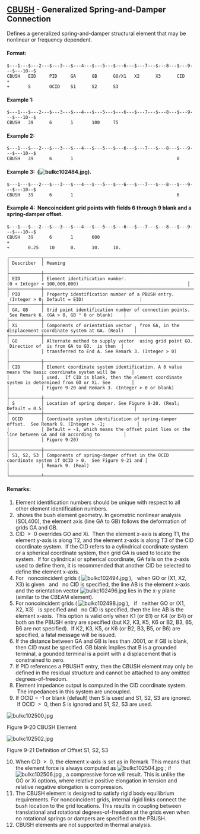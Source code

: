 ## [CBUSH](https://nexus.hexagon.com/documentationcenter/bundle/MSC_Nastran_2022.4/page/Nastran_Combined_Book/qrg/bulkc1/TOC.CBUSH.xhtml) - Generalized Spring-and-Damper Connection

Defines a generalized spring-and-damper structural element that may be nonlinear or frequency dependent.

#### Format:

```nastran
$---1---$---2---$---3---$---4---$---5---$---6---$---7---$---8---$---9---$---10--$
CBUSH   EID     PID     GA      GB      GO/X1   X2      X3      CID     +       
+       S       OCID    S1      S2      S3                                      
```

#### Example 1:

```nastran
$---1---$---2---$---3---$---4---$---5---$---6---$---7---$---8---$---9---$---10--$
CBUSH   39      6       1       100     75                                      
```

#### Example 2:

```nastran
$---1---$---2---$---3---$---4---$---5---$---6---$---7---$---8---$---9---$---10--$
CBUSH   39      6       1                                       0               
```

#### Example 3:  (![bulkc102484.jpg](https://help-be.hexagonmi.com/bundle/MSC_Nastran_2022.4/page/Nastran_Combined_Book/qrg/bulkc1/../../../assets/bulkc102484.jpg?_LANG=enus)).

```nastran
$---1---$---2---$---3---$---4---$---5---$---6---$---7---$---8---$---9---$---10--$
CBUSH   39      6       1                                       6               
```

#### Example 4:  Noncoincident grid points with fields 6 through 9 blank and a spring-damper offset.

```nastran
$---1---$---2---$---3---$---4---$---5---$---6---$---7---$---8---$---9---$---10--$
CBUSH   39      6       1       600                                     +       
+       0.25    10      0.      10.     10.                                     
```

```text
┌────────────┬────────────────────────────────────────────────────────────────────────────────────────────────────┐
│ Describer  │ Meaning                                                                                            │
├────────────┼────────────────────────────────────────────────────────────────────────────────────────────────────┤
│ EID        │ Element identification number. (0 < Integer < 100,000,000)                                         │
├────────────┼────────────────────────────────────────────────────────────────────────────────────────────────────┤
│ PID        │ Property identification number of a PBUSH entry.  (Integer > 0; Default = EID)                     │
├────────────┼────────────────────────────────────────────────────────────────────────────────────────────────────┤
│ GA, GB     │ Grid point identification number of connection points.  See Remark 6. (GA > 0, GB ³ 0 or blank)    │
├────────────┼────────────────────────────────────────────────────────────────────────────────────────────────────┤
│ Xi         │ Components of orientation vector , from GA, in the displacement coordinate system at GA. (Real)    │
├────────────┼────────────────────────────────────────────────────────────────────────────────────────────────────┤
│ GO         │ Alternate method to supply vector  using grid point GO.  Direction of  is from GA to GO.  is then  │
│            │ transferred to End A. See Remark 3. (Integer > 0)                                                  │
├────────────┼────────────────────────────────────────────────────────────────────────────────────────────────────┤
│ CID        │ Element coordinate system identification. A 0 value means the basic coordinate system will be      │
│            │ used.  If CID is blank, then the element coordinate system is determined from GO or Xi. See        │
│            │ Figure 9-20 and Remark 3. (Integer > 0 or blank)                                                   │
├────────────┼────────────────────────────────────────────────────────────────────────────────────────────────────┤
│ S          │ Location of spring damper. See Figure 9-20. (Real; Default = 0.5)                                  │
├────────────┼────────────────────────────────────────────────────────────────────────────────────────────────────┤
│ OCID       │ Coordinate system identification of spring-damper offset.  See Remark 9. (Integer > -1;            │
│            │ Default = -1, which means the offset point lies on the line between GA and GB according to         │
│            │ Figure 9-20)                                                                                       │
├────────────┼────────────────────────────────────────────────────────────────────────────────────────────────────┤
│ S1, S2, S3 │ Components of spring-damper offset in the OCID coordinate system if OCID > 0.  See Figure 9-21 and │
│            │ Remark 9. (Real)                                                                                   │
└────────────┴────────────────────────────────────────────────────────────────────────────────────────────────────┘
```

#### Remarks:

1. Element identification numbers should be unique with respect to all other element identification numbers.
2.  shows the bush element geometry. In geometric nonlinear analysis (SOL400), the element axis (line GA to GB) follows the deformation of grids GA and GB.
3. CID  >  0 overrides GO and Xi.  Then the element x-axis is along T1, the element y-axis is along T2, and the element z-axis is along T3 of the CID coordinate system.  If the CID refers to a cylindrical coordinate system or a spherical coordinate system, then grid GA is used to locate the system.  If for cylindrical or spherical coordinate, GA falls on the z-axis used to define them, it is recommended that another CID be selected to define the element x-axis.
4. For   noncoincident grids ( ![bulkc102494.jpg](https://help-be.hexagonmi.com/bundle/MSC_Nastran_2022.4/page/Nastran_Combined_Book/qrg/bulkc1/../../../assets/bulkc102494.jpg?_LANG=enus) ),   when GO or (X1, X2, X3) is given   and   no CID is specified, the line AB is the element x-axis and the orientation vector  ![bulkc102496.jpg](https://help-be.hexagonmi.com/bundle/MSC_Nastran_2022.4/page/Nastran_Combined_Book/qrg/bulkc1/../../../assets/bulkc102496.jpg?_LANG=enus)  lies in the x-y plane (similar to the CBEAM element).
5. For noncoincident grids ( ![bulkc102498.jpg](https://help-be.hexagonmi.com/bundle/MSC_Nastran_2022.4/page/Nastran_Combined_Book/qrg/bulkc1/../../../assets/bulkc102498.jpg?_LANG=enus) ),   if   neither GO or (X1, X2, X3)   is specified and   no CID is specified, then the line AB is the element x-axis.  This option is valid only when K1 (or B1) or K4 (or B4) or both on the PBUSH entry are specified (but K2, K3, K5, K6 or B2, B3, B5, B6 are not specified).  If K2, K3, K5, or K6 (or B2, B3, B5, or B6) are specified, a fatal message will be issued.
6. If the distance between GA and GB is less than .0001, or if GB is blank, then CID must be specified. GB blank implies that B is a grounded terminal, a gounded terminal is a point with a displacement that is constrained to zero.
7. If PID references a PBUSHT entry, then the CBUSH element may only be defined in the residual structure and cannot be attached to any omitted degrees-of-freedom.
8. Element impedance output is computed in the CID coordinate system.  The impedances in this system are uncoupled.
9. If OCID = -1 or blank (default) then S is used and S1, S2, S3 are ignored.  If OCID  >  0, then S is ignored and S1, S2, S3 are used.

![bulkc102500.jpg](https://help-be.hexagonmi.com/bundle/MSC_Nastran_2022.4/page/Nastran_Combined_Book/qrg/bulkc1/../../../assets/bulkc102500.jpg?_LANG=enus)

Figure 9-20 CBUSH Element

![bulkc102502.jpg](https://help-be.hexagonmi.com/bundle/MSC_Nastran_2022.4/page/Nastran_Combined_Book/qrg/bulkc1/../../../assets/bulkc102502.jpg?_LANG=enus)

Figure 9-21 Definition of Offset S1, S2, S3

10. When CID  >  0, the element x-axis is set as in Remark   This means that the element force is always computed as  ![bulkc102504.jpg](https://help-be.hexagonmi.com/bundle/MSC_Nastran_2022.4/page/Nastran_Combined_Book/qrg/bulkc1/../../../assets/bulkc102504.jpg?_LANG=enus) ; if  ![bulkc102506.jpg](https://help-be.hexagonmi.com/bundle/MSC_Nastran_2022.4/page/Nastran_Combined_Book/qrg/bulkc1/../../../assets/bulkc102506.jpg?_LANG=enus) , a compressive force will result. This is unlike the GO or Xi options, where relative positive elongation in tension and relative negative elongation is compression.
11. The CBUSH element is designed to satisfy rigid body equilibrium requirements. For noncoincident grids, internal rigid links connect the bush location to the grid locations. This results in coupling between translational and rotational degrees-of-freedom at the grids even when no rotational springs or dampers are specified on the PBUSH.
12. CBUSH elements are not supported in thermal analysis.
